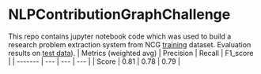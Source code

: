 # NLPContributionGraphChallenge
This repo contains jupyter notebook code which was used to build a research problem extraction system from NCG [training](https://github.com/ncg-task/training-data) dataset.
Evaluation results on [test data](https://github.com/ncg-task/test-data)).
| Metrics (weighted avg) | Precision  | Recall  | F1_score  |
| ------- | --- | --- | --- |
| Score | 0.81 | 0.78 | 0.79 |
